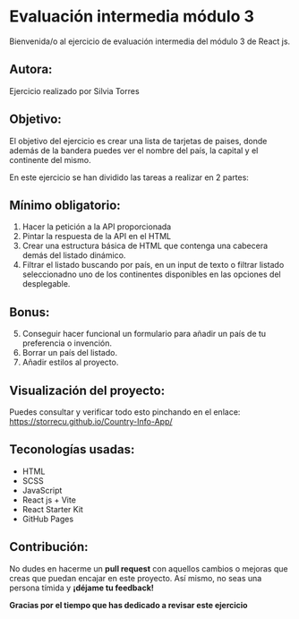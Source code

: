 

# Evaluación intermedia módulo 3 
Bienvenida/o al ejercicio de evaluación intermedia del módulo 3 de React js. 

## Autora:
Ejercicio realizado por Silvia Torres

## Objetivo:
El objetivo del ejercicio es crear una lista de tarjetas de paises, donde además de la bandera puedes ver el nombre del país, la capital y el continente del mismo.

En este ejercicio se han dividido las tareas a realizar en 2 partes:

## Mínimo obligatorio: 

1. Hacer la petición a la API proporcionada
2. Pintar la respuesta de la API en el HTML
3. Crear una estructura básica de HTML que contenga una cabecera demás del listado dinámico. 
4. Filtrar el listado buscando por país, en un input de texto o filtrar listado seleccionadno uno de los continentes disponibles en las opciones del desplegable.


## Bonus:

5. Conseguir hacer funcional un formulario para añadir un país de tu preferencia o invención. 
6. Borrar un país del listado.
7. Añadir estilos al proyecto.

## Visualización del proyecto: 
Puedes consultar y verificar todo esto pinchando en el enlace: https://storrecu.github.io/Country-Info-App/

## Teconologías usadas: 

- HTML
- SCSS
- JavaScript
- React js + Vite
- React Starter Kit
- GitHub Pages

## Contribución: 
No dudes en hacerme un **pull request** con aquellos cambios o mejoras que creas que puedan encajar en este proyecto. 
Así mismo, no seas una persona tímida y **¡déjame tu feedback!**

**Gracias por el tiempo que has dedicado a revisar este ejercicio**




